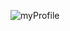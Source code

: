 ![myProfile](https://user-images.githubusercontent.com/72454341/141995359-e9ac718d-a68e-4969-a804-877d30b5b727.jpeg)
